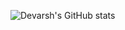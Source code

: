 ![Devarsh's GitHub stats](https://github-readme-stats.vercel.app/api?username=Devarsh-Anilkumar&show_icons=true&theme=radical&hide_border=true)
